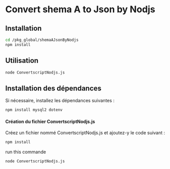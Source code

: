 # Convert shema A to Json by Nodjs

## Installation

```bash
cd /pkg_global/shemaAJsonByNodjs
npm install
```

## Utilisation

```bash
node ConvertscriptNodjs.js
```

## Installation des dépendances

Si nécessaire, installez les dépendances suivantes :

```bash
npm install mysql2 dotenv
```

#### Création du fichier ConvertscriptNodjs.js

Créez un fichier nommé ConvertscriptNodjs.js et ajoutez-y le code suivant :

```bash
npm install
```
run this commande 

```bash
node ConvertscriptNodjs.js
```